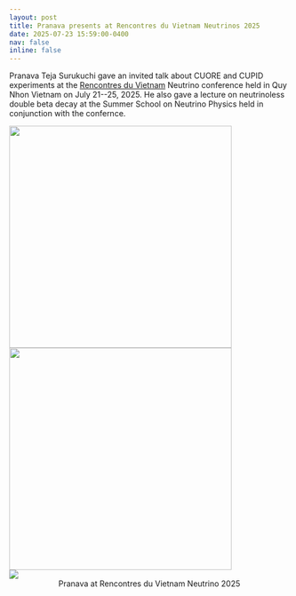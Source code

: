 ```yaml
---
layout: post
title: Pranava presents at Rencontres du Vietnam Neutrinos 2025
date: 2025-07-23 15:59:00-0400
nav: false
inline: false
---
```


Pranava Teja Surukuchi gave an invited talk about CUORE and CUPID experiments at the <a href="">Rencontres du Vietnam</a>  Neutrino conference held in Quy Nhon Vietnam on July 21--25, 2025. 
He also gave a lecture on neutrinoless double beta decay at the Summer School on Neutrino Physics held in conjunction with the confernce.

<!-- <div class="row mt-3">
    <div class="col-md mt-3 mt-md-0">
        <img class="img-fluid rounded z-depth-1" src="{{ site.baseurl }}/assets/img/DNP2024.png" data-zoomable>
        <div class="caption">
            Pranava Teja Surukuchi giving an invited talk at the APS DNP conference
        </div>
    </div>
    <div class="col-sm mt-3 mt-md-0">
        <img class="img-fluid rounded z-depth-1" src="{{ site.baseurl }}/assets/img/Brent_DNP2024.jpeg" data-zoomable>
        <div class="caption">
            Brent's presentation on Pitt-CoRTEx at the DNP CEU 2024 conference
        </div>
    </div>
</div> -->

<div class="row mt-3">
    <div class="col-md mt-3 mt-md-0">
        <img class="img-fluid rounded z-depth-1" src="{{ site.baseurl }}/assets/img/Neutrino Physics-8599.jpg" data-zoomable style="height: 400px; object-fit: cover;">
    </div>
    <div class="col-md mt-3 mt-md-0">
        <img class="img-fluid rounded z-depth-1" src="{{ site.baseurl }}/assets/img/Neutrino Physics-8604.jpg" data-zoomable style="height: 400px; object-fit: cover;">
    </div>
</div>
<div class="row mt-3">
    <div class="col-md mt-3 mt-md-0">
        <img class="img-fluid rounded z-depth-1" src="{{ site.baseurl }}/assets/img/Neutrino Physics-0045.jpg" data-zoomable style="object-fit: cover;">
        <div class="caption" style="text-align: center;">
            Pranava at Rencontres du Vietnam Neutrino 2025
        </div>
    </div>
</div>

<!-- Announcements and news can be much longer than just quick inline posts. In fact, they can have all the features available for the standard blog posts. See below.

***

Jean shorts raw denim Vice normcore, art party High Life PBR skateboard stumptown vinyl kitsch. Four loko meh 8-bit, tousled banh mi tilde forage Schlitz dreamcatcher twee 3 wolf moon. Chambray asymmetrical paleo salvia, sartorial umami four loko master cleanse drinking vinegar brunch. <a href="https://www.pinterest.com">Pinterest</a> DIY authentic Schlitz, hoodie Intelligentsia butcher trust fund brunch shabby chic Kickstarter forage flexitarian. Direct trade <a href="https://en.wikipedia.org/wiki/Cold-pressed_juice">cold-pressed</a> meggings stumptown plaid, pop-up taxidermy. Hoodie XOXO fingerstache scenester Echo Park. Plaid ugh Wes Anderson, freegan pug selvage fanny pack leggings pickled food truck DIY irony Banksy.

#### Hipster list
<ul>
    <li>brunch</li>
    <li>fixie</li>
    <li>raybans</li>
    <li>messenger bag</li>
</ul>

Hoodie Thundercats retro, tote bag 8-bit Godard craft beer gastropub. Truffaut Tumblr taxidermy, raw denim Kickstarter sartorial dreamcatcher. Quinoa chambray slow-carb salvia readymade, bicycle rights 90's yr typewriter selfies letterpress cardigan vegan.

***

Pug heirloom High Life vinyl swag, single-origin coffee four dollar toast taxidermy reprehenderit fap distillery master cleanse locavore. Est anim sapiente leggings Brooklyn ea. Thundercats locavore excepteur veniam eiusmod. Raw denim Truffaut Schlitz, migas sapiente Portland VHS twee Bushwick Marfa typewriter retro id keytar.

> We do not grow absolutely, chronologically. We grow sometimes in one dimension, and not in another, unevenly. We grow partially. We are relative. We are mature in one realm, childish in another.
> —Anais Nin

Fap aliqua qui, scenester pug Echo Park polaroid irony shabby chic ex cardigan church-key Odd Future accusamus. Blog stumptown sartorial squid, gastropub duis aesthetic Truffaut vero. Pinterest tilde twee, odio mumblecore jean shorts lumbersexual. -->
